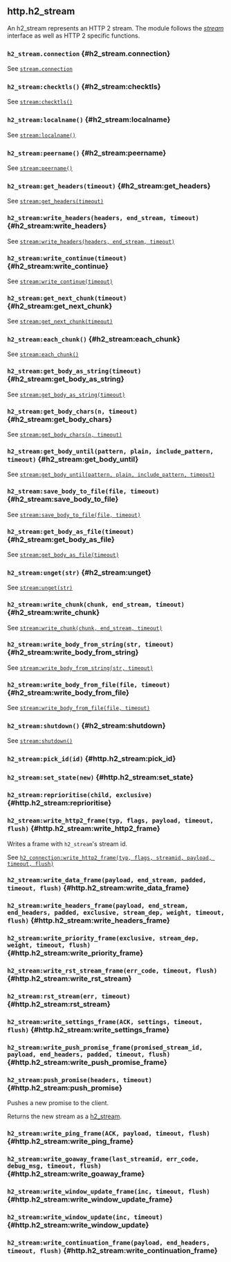 ## http.h2_stream

An h2_stream represents an HTTP 2 stream. The module follows the [*stream*](#stream) interface as well as HTTP 2 specific functions.

### `h2_stream.connection` <!-- --> {#h2_stream.connection}

See [`stream.connection`](#stream.connection)


### `h2_stream:checktls()` <!-- --> {#h2_stream:checktls}

See [`stream:checktls()`](#stream:checktls)


### `h2_stream:localname()` <!-- --> {#h2_stream:localname}

See [`stream:localname()`](#stream:localname)


### `h2_stream:peername()` <!-- --> {#h2_stream:peername}

See [`stream:peername()`](#stream:peername)


### `h2_stream:get_headers(timeout)` <!-- --> {#h2_stream:get_headers}

See [`stream:get_headers(timeout)`](#stream:get_headers)


### `h2_stream:write_headers(headers, end_stream, timeout)` <!-- --> {#h2_stream:write_headers}

See [`stream:write_headers(headers, end_stream, timeout)`](#stream:write_headers)


### `h2_stream:write_continue(timeout)` <!-- --> {#h2_stream:write_continue}

See [`stream:write_continue(timeout)`](#stream:write_continue)


### `h2_stream:get_next_chunk(timeout)` <!-- --> {#h2_stream:get_next_chunk}

See [`stream:get_next_chunk(timeout)`](#stream:get_next_chunk)


### `h2_stream:each_chunk()` <!-- --> {#h2_stream:each_chunk}

See [`stream:each_chunk()`](#stream:each_chunk)


### `h2_stream:get_body_as_string(timeout)` <!-- --> {#h2_stream:get_body_as_string}

See [`stream:get_body_as_string(timeout)`](#stream:get_body_as_string)


### `h2_stream:get_body_chars(n, timeout)` <!-- --> {#h2_stream:get_body_chars}

See [`stream:get_body_chars(n, timeout)`](#stream:get_body_chars)


### `h2_stream:get_body_until(pattern, plain, include_pattern, timeout)` <!-- --> {#h2_stream:get_body_until}

See [`stream:get_body_until(pattern, plain, include_pattern, timeout)`](#stream:get_body_until)


### `h2_stream:save_body_to_file(file, timeout)` <!-- --> {#h2_stream:save_body_to_file}

See [`stream:save_body_to_file(file, timeout)`](#stream:save_body_to_file)


### `h2_stream:get_body_as_file(timeout)` <!-- --> {#h2_stream:get_body_as_file}

See [`stream:get_body_as_file(timeout)`](#stream:get_body_as_file)


### `h2_stream:unget(str)` <!-- --> {#h2_stream:unget}

See [`stream:unget(str)`](#stream:unget)


### `h2_stream:write_chunk(chunk, end_stream, timeout)` <!-- --> {#h2_stream:write_chunk}

See [`stream:write_chunk(chunk, end_stream, timeout)`](#stream:write_chunk)


### `h2_stream:write_body_from_string(str, timeout)` <!-- --> {#h2_stream:write_body_from_string}

See [`stream:write_body_from_string(str, timeout)`](#stream:write_body_from_string)


### `h2_stream:write_body_from_file(file, timeout)` <!-- --> {#h2_stream:write_body_from_file}

See [`stream:write_body_from_file(file, timeout)`](#stream:write_body_from_file)


### `h2_stream:shutdown()` <!-- --> {#h2_stream:shutdown}

See [`stream:shutdown()`](#stream:shutdown)


### `h2_stream:pick_id(id)` <!-- --> {#http.h2_stream:pick_id}


### `h2_stream:set_state(new)` <!-- --> {#http.h2_stream:set_state}


### `h2_stream:reprioritise(child, exclusive)` <!-- --> {#http.h2_stream:reprioritise}


### `h2_stream:write_http2_frame(typ, flags, payload, timeout, flush)` <!-- --> {#http.h2_stream:write_http2_frame}

Writes a frame with `h2_stream`'s stream id.

See [`h2_connection:write_http2_frame(typ, flags, streamid, payload, timeout, flush)`](#http.h2_connection:write_http2_frame)


### `h2_stream:write_data_frame(payload, end_stream, padded, timeout, flush)` <!-- --> {#http.h2_stream:write_data_frame}


### `h2_stream:write_headers_frame(payload, end_stream, end_headers, padded, exclusive, stream_dep, weight, timeout, flush)` <!-- --> {#http.h2_stream:write_headers_frame}


### `h2_stream:write_priority_frame(exclusive, stream_dep, weight, timeout, flush)` <!-- --> {#http.h2_stream:write_priority_frame}


### `h2_stream:write_rst_stream_frame(err_code, timeout, flush)` <!-- --> {#http.h2_stream:write_rst_stream}


### `h2_stream:rst_stream(err, timeout)` <!-- --> {#http.h2_stream:rst_stream}


### `h2_stream:write_settings_frame(ACK, settings, timeout, flush)` <!-- --> {#http.h2_stream:write_settings_frame}


### `h2_stream:write_push_promise_frame(promised_stream_id, payload, end_headers, padded, timeout, flush)` <!-- --> {#http.h2_stream:write_push_promise_frame}


### `h2_stream:push_promise(headers, timeout)` <!-- --> {#http.h2_stream:push_promise}

Pushes a new promise to the client.

Returns the new stream as a [h2_stream](#http.h2_stream).


### `h2_stream:write_ping_frame(ACK, payload, timeout, flush)` <!-- --> {#http.h2_stream:write_ping_frame}


### `h2_stream:write_goaway_frame(last_streamid, err_code, debug_msg, timeout, flush)` <!-- --> {#http.h2_stream:write_goaway_frame}


### `h2_stream:write_window_update_frame(inc, timeout, flush)` <!-- --> {#http.h2_stream:write_window_update_frame}


### `h2_stream:write_window_update(inc, timeout)` <!-- --> {#http.h2_stream:write_window_update}


### `h2_stream:write_continuation_frame(payload, end_headers, timeout, flush)` <!-- --> {#http.h2_stream:write_continuation_frame}
